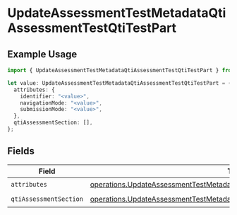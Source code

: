 # UpdateAssessmentTestMetadataQtiAssessmentTestQtiTestPart

## Example Usage

```typescript
import { UpdateAssessmentTestMetadataQtiAssessmentTestQtiTestPart } from "qti/models/operations";

let value: UpdateAssessmentTestMetadataQtiAssessmentTestQtiTestPart = {
  attributes: {
    identifier: "<value>",
    navigationMode: "<value>",
    submissionMode: "<value>",
  },
  qtiAssessmentSection: [],
};
```

## Fields

| Field                                                                                                                                                                          | Type                                                                                                                                                                           | Required                                                                                                                                                                       | Description                                                                                                                                                                    |
| ------------------------------------------------------------------------------------------------------------------------------------------------------------------------------ | ------------------------------------------------------------------------------------------------------------------------------------------------------------------------------ | ------------------------------------------------------------------------------------------------------------------------------------------------------------------------------ | ------------------------------------------------------------------------------------------------------------------------------------------------------------------------------ |
| `attributes`                                                                                                                                                                   | [operations.UpdateAssessmentTestMetadataQtiTestPartAttributes](../../models/operations/updateassessmenttestmetadataqtitestpartattributes.md)                                   | :heavy_check_mark:                                                                                                                                                             | N/A                                                                                                                                                                            |
| `qtiAssessmentSection`                                                                                                                                                         | [operations.UpdateAssessmentTestMetadataQtiAssessmentTestQtiAssessmentSection](../../models/operations/updateassessmenttestmetadataqtiassessmenttestqtiassessmentsection.md)[] | :heavy_check_mark:                                                                                                                                                             | N/A                                                                                                                                                                            |